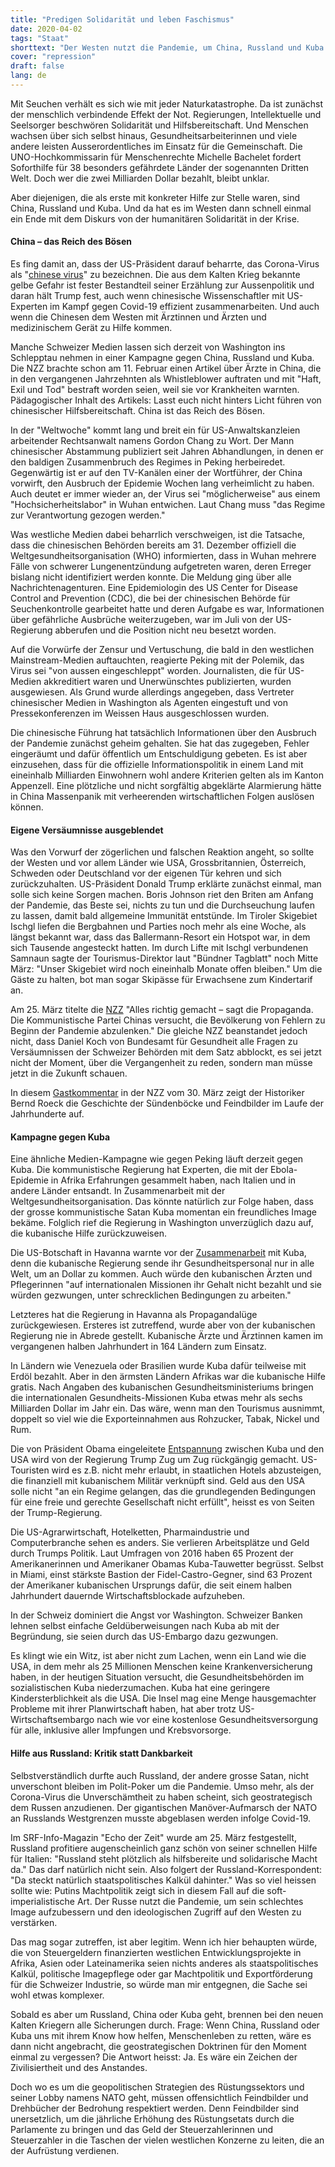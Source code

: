 ```yaml
---
title: "Predigen Solidarität und leben Faschismus"
date: 2020-04-02
tags: "Staat"
shorttext: "Der Westen nutzt die Pandemie, um China, Russland und Kuba zu verunglimpfen."
cover: "repression"
draft: false
lang: de
---
```


Mit Seuchen verhält es sich wie mit jeder Naturkatastrophe. Da ist zunächst der menschlich verbindende Effekt der Not. Regierungen, Intellektuelle und Seelsorger beschwören Solidarität und Hilfsbereitschaft. Und Menschen wachsen über sich selbst hinaus, Gesundheitsarbeiterinnen und viele andere leisten Ausserordentliches im Einsatz für die Gemeinschaft. Die UNO-Hochkommissarin für Menschenrechte Michelle Bachelet fordert Soforthilfe für 38 besonders gefährdete Länder der sogenannten Dritten Welt. Doch wer die zwei Milliarden Dollar bezahlt, bleibt unklar.

Aber diejenigen, die als erste mit konkreter Hilfe zur Stelle waren, sind China, Russland und Kuba. Und da hat es im Westen dann schnell einmal ein Ende mit dem Diskurs von der humanitären Solidarität in der Krise.

#### China – das Reich des Bösen

Es fing damit an, dass der US-Präsident darauf beharrte, das Corona-Virus als "[chinese virus](https://edition.cnn.com/2020/03/17/politics/trump-china-coronavirus/index.html "Trump again defends use of the term 'China virus'")" zu bezeichnen. Die aus dem Kalten Krieg bekannte gelbe Gefahr ist fester Bestandteil seiner Erzählung zur Aussenpolitik und daran hält Trump fest, auch wenn chinesische Wissenschaftler mit US-Experten im Kampf gegen Covid-19 effizient zusammenarbeiten. Und auch wenn die Chinesen dem Westen mit Ärztinnen und Ärzten und medizinischem Gerät zu Hilfe kommen.

Manche Schweizer Medien lassen sich derzeit von Washington ins Schlepptau nehmen in einer Kampagne gegen China, Russland und Kuba. Die NZZ brachte schon am 11. Februar einen Artikel über Ärzte in China, die in den vergangenen Jahrzehnten als Whistleblower auftraten und mit "Haft, Exil und Tod" bestraft worden seien, weil sie vor Krankheiten warnten. Pädagogischer Inhalt des Artikels: Lasst euch nicht hinters Licht führen von chinesischer Hilfsbereitschaft. China ist das Reich des Bösen.

In der "Weltwoche" kommt lang und breit ein für US-Anwaltskanzleien arbeitender Rechtsanwalt namens Gordon Chang zu Wort. Der Mann chinesischer Abstammung publiziert seit Jahren Abhandlungen, in denen er den baldigen Zusammenbruch des Regimes in Peking herbeiredet. Gegenwärtig ist er auf den TV-Kanälen einer der Wortführer, der China vorwirft, den Ausbruch der Epidemie Wochen lang verheimlicht zu haben. Auch deutet er immer wieder an, der Virus sei "möglicherweise" aus einem "Hochsicherheitslabor" in Wuhan entwichen. Laut Chang muss "das Regime zur Verantwortung gezogen werden."

Was westliche Medien dabei beharrlich verschweigen, ist die Tatsache, dass die chinesischen Behörden bereits am 31. Dezember offiziell die Weltgesundheitsorganisation (WHO) informierten, dass in Wuhan mehrere Fälle von schwerer Lungenentzündung aufgetreten waren, deren Erreger bislang nicht identifiziert werden konnte. Die Meldung ging über alle Nachrichtenagenturen. Eine Epidemiologin des US Center for Disease Control and Prevention (CDC), die bei der chinesischen Behörde für Seuchenkontrolle gearbeitet hatte und deren Aufgabe es war, Informationen über gefährliche Ausbrüche weiterzugeben, war im Juli von der US-Regierung abberufen und die Position nicht neu besetzt worden.

Auf die Vorwürfe der Zensur und Vertuschung, die bald in den westlichen Mainstream-Medien auftauchten, reagierte Peking mit der Polemik, das Virus sei "von aussen eingeschleppt" worden. Journalisten, die für US-Medien akkreditiert waren und Unerwünschtes publizierten, wurden ausgewiesen. Als Grund wurde allerdings angegeben, dass Vertreter chinesischer Medien in Washington als Agenten eingestuft und von Pressekonferenzen im Weissen Haus ausgeschlossen wurden.

Die chinesische Führung hat tatsächlich Informationen über den Ausbruch der Pandemie zunächst geheim gehalten. Sie hat das zugegeben, Fehler eingeräumt und dafür öffentlich um Entschuldigung gebeten. Es ist aber einzusehen, dass für die offizielle Informationspolitik in einem Land mit eineinhalb Milliarden Einwohnern wohl andere Kriterien gelten als im Kanton Appenzell. Eine plötzliche und nicht sorgfältig abgeklärte Alarmierung hätte in China Massenpanik mit verheerenden wirtschaftlichen Folgen auslösen können.

#### Eigene Versäumnisse ausgeblendet

Was den Vorwurf der zögerlichen und falschen Reaktion angeht, so sollte der Westen und vor allem Länder wie USA, Grossbritannien, Österreich, Schweden oder Deutschland vor der eigenen Tür kehren und sich zurückzuhalten. US-Präsident Donald Trump erklärte zunächst einmal, man solle sich keine Sorgen machen. Boris Johnson riet den Briten am Anfang der Pandemie, das Beste sei, nichts zu tun und die Durchseuchung laufen zu lassen, damit bald allgemeine Immunität entstünde. Im Tiroler Skigebiet Ischgl liefen die Bergbahnen und Parties noch mehr als eine Woche, als längst bekannt war, dass das Ballermann-Resort ein Hotspot war, in dem sich Tausende angesteckt hatten. Im durch Lifte mit Ischgl verbundenen Samnaun sagte der Tourismus-Direktor laut "Bündner Tagblatt" noch Mitte März: "Unser Skigebiet wird noch eineinhalb Monate offen bleiben." Um die Gäste zu halten, bot man sogar Skipässe für Erwachsene zum Kindertarif an.

Am 25. März titelte die [NZZ](https://www.nzz.ch/international/coronavirus-propaganda-china-hat-alles-richtig-gemacht-ld.1548233 "China hat im Umgang mit dem Coronavirus alles richtig gemacht – so sagt es zumindest Pekings Propaganda") "Alles richtig gemacht – sagt die Propaganda. Die Kommunistische Partei Chinas versucht, die Bevölkerung von Fehlern zu Beginn der Pandemie abzulenken." Die gleiche NZZ beanstandet jedoch nicht, dass Daniel Koch von Bundesamt für Gesundheit alle Fragen zu Versäumnissen der Schweizer Behörden mit dem Satz abblockt, es sei jetzt nicht der Moment, über die Vergangenheit zu reden, sondern man müsse jetzt in die Zukunft schauen.

In diesem [Gastkommentar](https://www.nzz.ch/meinung/der-orientalische-feind-ist-ein-tiefsitzendes-stereotyp-das-jedoch-einen-medizinhistorischen-hintergrund-hat-ld.1548436 "Der 'orientalische Feind' ist ein tiefsitzendes Stereotyp, das jedoch einen medizinhistorischen Hintergrund hat") in der NZZ vom 30. März zeigt der Historiker Bernd Roeck die Geschichte der Sündenböcke und Feindbilder im Laufe der Jahrhunderte auf.

#### Kampagne gegen Kuba

Eine ähnliche Medien-Kampagne wie gegen Peking läuft derzeit gegen Kuba. Die kommunistische Regierung hat Experten, die mit der Ebola-Epidemie in Afrika Erfahrungen gesammelt haben, nach Italien und in andere Länder entsandt. In Zusammenarbeit mit der Weltgesundheitsorganisation. Das könnte natürlich zur Folge haben, dass der grosse kommunistische Satan Kuba momentan ein freundliches Image bekäme. Folglich rief die Regierung in Washington unverzüglich dazu auf, die kubanische Hilfe zurückzuweisen.

Die US-Botschaft in Havanna warnte vor der [Zusammenarbeit](https://morningstaronline.co.uk/article/w/us-pressures-countries-reject-cuban-aid-during-coronavirus-pandemic "US pressures countries to reject Cuban aid during coronavirus pandemic") mit Kuba, denn die kubanische Regierung sende ihr Gesundheitspersonal nur in alle Welt, um an Dollar zu kommen. Auch würde den kubanischen Ärzten und Pflegerinnen "auf internationalen Missionen ihr Gehalt nicht bezahlt und sie würden gezwungen, unter schrecklichen Bedingungen zu arbeiten."

Letzteres hat die Regierung in Havanna als Propagandalüge zurückgewiesen. Ersteres ist zutreffend, wurde aber von der kubanischen Regierung nie in Abrede gestellt. Kubanische Ärzte und Ärztinnen kamen im vergangenen halben Jahrhundert in 164 Ländern zum Einsatz.

In Ländern wie Venezuela oder Brasilien wurde Kuba dafür teilweise mit Erdöl bezahlt. Aber in den ärmsten Ländern Afrikas war die kubanische Hilfe gratis. Nach Angaben des kubanischen Gesundheitsministeriums bringen die internationalen Gesundheits-Missionen Kuba etwas mehr als sechs Milliarden Dollar im Jahr ein. Das wäre, wenn man den Tourismus ausnimmt, doppelt so viel wie die Exporteinnahmen aus Rohzucker, Tabak, Nickel und Rum.

Die von Präsident Obama eingeleitete [Entspannung](https://truthout.org/articles/trump-takes-aim-at-obama-s-detente-with-cuba/ "Trump Takes Aim at Obama’s Détente With Cuba") zwischen Kuba und den USA wird von der Regierung Trump Zug um Zug rückgängig gemacht. US-Touristen wird es z.B. nicht mehr erlaubt, in staatlichen Hotels abzusteigen, die finanziell mit kubanischem Militär verknüpft sind. Geld aus den USA solle nicht "an ein Regime gelangen, das die grundlegenden Bedingungen für eine freie und gerechte Gesellschaft nicht erfüllt", heisst es von Seiten der Trump-Regierung.

Die US-Agrarwirtschaft, Hotelketten, Pharmaindustrie und Computerbranche sehen es anders. Sie verlieren Arbeitsplätze und Geld durch Trumps Politik. Laut Umfragen von 2016 haben 65 Prozent der Amerikanerinnen und Amerikaner Obamas Kuba-Tauwetter begrüsst. Selbst in Miami, einst stärkste Bastion der Fidel-Castro-Gegner, sind 63 Prozent der Amerikaner kubanischen Ursprungs dafür, die seit einem halben Jahrhundert dauernde Wirtschaftsblockade aufzuheben.

In der Schweiz dominiert die Angst vor Washington. Schweizer Banken lehnen selbst einfache Geldüberweisungen nach Kuba ab mit der Begründung, sie seien durch das US-Embargo dazu gezwungen.

Es klingt wie ein Witz, ist aber nicht zum Lachen, wenn ein Land wie die USA, in dem mehr als 25 Millionen Menschen keine Krankenversicherung haben, in der heutigen Situation versucht, die Gesundheitsbehörden im sozialistischen Kuba niederzumachen. Kuba hat eine geringere Kindersterblichkeit als die USA. Die Insel mag eine Menge hausgemachter Probleme mit ihrer Planwirtschaft haben, hat aber trotz US-Wirtschaftsembargo nach wie vor eine kostenlose Gesundheitsversorgung für alle, inklusive aller Impfungen und Krebsvorsorge.

#### Hilfe aus Russland: Kritik statt Dankbarkeit

Selbstverständlich durfte auch Russland, der andere grosse Satan, nicht unverschont bleiben im Polit-Poker um die Pandemie. Umso mehr, als der Corona-Virus die Unverschämtheit zu haben scheint, sich geostrategisch dem Russen anzudienen. Der gigantischen Manöver-Aufmarsch der NATO an Russlands Westgrenzen musste abgeblasen werden infolge Covid-19.

Im SRF-Info-Magazin "Echo der Zeit" wurde am 25. März festgestellt, Russland profitiere augenscheinlich ganz schön von seiner schnellen Hilfe für Italien: "Russland steht plötzlich als hilfsbereite und solidarische Macht da." Das darf natürlich nicht sein. Also folgert der Russland-Korrespondent: "Da steckt natürlich staatspolitisches Kalkül dahinter." Was so viel heissen sollte wie: Putins Machtpolitik zeigt sich in diesem Fall auf die soft-imperialistische Art. Der Russe nutzt die Pandemie, um sein schlechtes Image aufzubessern und den ideologischen Zugriff auf den Westen zu verstärken.

Das mag sogar zutreffen, ist aber legitim. Wenn ich hier behaupten würde, die von Steuergeldern finanzierten westlichen Entwicklungsprojekte in Afrika, Asien oder Lateinamerika seien nichts anderes als staatspolitisches Kalkül, politische Imagepflege oder gar Machtpolitik und Exportförderung für die Schweizer Industrie, so würde man mir entgegnen, die Sache sei wohl etwas komplexer.

Sobald es aber um Russland, China oder Kuba geht, brennen bei den neuen Kalten Kriegern alle Sicherungen durch. Frage: Wenn China, Russland oder Kuba uns mit ihrem Know how helfen, Menschenleben zu retten, wäre es dann nicht angebracht, die geostrategischen Doktrinen für den Moment einmal zu vergessen? Die Antwort heisst: Ja. Es wäre ein Zeichen der Zivilisiertheit und des Anstandes.

Doch wo es um die geopolitischen Strategien des Rüstungssektors und seiner Lobby namens NATO geht, müssen offensichtlich Feindbilder und Drehbücher der Bedrohung respektiert werden. Denn Feindbilder sind unersetzlich, um die jährliche Erhöhung des Rüstungsetats durch die Parlamente zu bringen und das Geld der Steuerzahlerinnen und Steuerzahler in die Taschen der vielen westlichen Konzerne zu leiten, die an der Aufrüstung verdienen.
